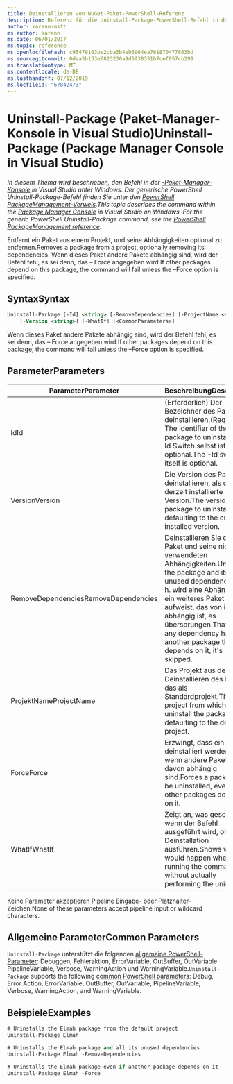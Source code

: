```yaml
---
title: Deinstallieren von NuGet-Paket-PowerShell-Referenz
description: Referenz für die Uninstall-Package-PowerShell-Befehl in der NuGet-Paket-Manager-Konsole in Visual Studio.
author: karann-msft
ms.author: karann
ms.date: 06/01/2017
ms.topic: reference
ms.openlocfilehash: c95479103be2cba3b4eb6964ea761870477863bd
ms.sourcegitcommit: 0dea3b153ef823230a9d5f38351b7cef057cb299
ms.translationtype: MT
ms.contentlocale: de-DE
ms.lasthandoff: 07/12/2019
ms.locfileid: "67842473"
---
```

# <a name="uninstall-package-package-manager-console-in-visual-studio"></a><span data-ttu-id="7cb66-103">Uninstall-Package (Paket-Manager-Konsole in Visual Studio)</span><span class="sxs-lookup"><span data-stu-id="7cb66-103">Uninstall-Package (Package Manager Console in Visual Studio)</span></span>

<span data-ttu-id="7cb66-104">*In diesem Thema wird beschrieben, den Befehl in der [-Paket-Manager-Konsole](package-manager-console.md) in Visual Studio unter Windows. Der generische PowerShell Uninstall-Package-Befehl finden Sie unter den [PowerShell PackageManagement-Verweis](/powershell/module/packagemanagement/?view=powershell-6).*</span><span class="sxs-lookup"><span data-stu-id="7cb66-104">*This topic describes the command within the [Package Manager Console](package-manager-console.md) in Visual Studio on Windows. For the generic PowerShell Uninstall-Package command, see the [PowerShell PackageManagement reference](/powershell/module/packagemanagement/?view=powershell-6).*</span></span>

<span data-ttu-id="7cb66-105">Entfernt ein Paket aus einem Projekt, und seine Abhängigkeiten optional zu entfernen.</span><span class="sxs-lookup"><span data-stu-id="7cb66-105">Removes a package from a project, optionally removing its dependencies.</span></span> <span data-ttu-id="7cb66-106">Wenn dieses Paket andere Pakete abhängig sind, wird der Befehl fehl, es sei denn, das – Force angegeben wird.</span><span class="sxs-lookup"><span data-stu-id="7cb66-106">If other packages depend on this package, the command will fail unless the –Force option is specified.</span></span>

## <a name="syntax"></a><span data-ttu-id="7cb66-107">Syntax</span><span class="sxs-lookup"><span data-stu-id="7cb66-107">Syntax</span></span>

```ps
Uninstall-Package [-Id] <string> [-RemoveDependencies] [-ProjectName <string>] [-Force]
    [-Version <string>] [-WhatIf] [<CommonParameters>]
```

<span data-ttu-id="7cb66-108">Wenn dieses Paket andere Pakete abhängig sind, wird der Befehl fehl, es sei denn, das – Force angegeben wird.</span><span class="sxs-lookup"><span data-stu-id="7cb66-108">If other packages depend on this package, the command will fail unless the –Force option is specified.</span></span>

## <a name="parameters"></a><span data-ttu-id="7cb66-109">Parameter</span><span class="sxs-lookup"><span data-stu-id="7cb66-109">Parameters</span></span>

| <span data-ttu-id="7cb66-110">Parameter</span><span class="sxs-lookup"><span data-stu-id="7cb66-110">Parameter</span></span> | <span data-ttu-id="7cb66-111">Beschreibung</span><span class="sxs-lookup"><span data-stu-id="7cb66-111">Description</span></span> |
| --- | --- |
| <span data-ttu-id="7cb66-112">Id</span><span class="sxs-lookup"><span data-stu-id="7cb66-112">Id</span></span> | <span data-ttu-id="7cb66-113">(Erforderlich) Der Bezeichner des Pakets deinstallieren.</span><span class="sxs-lookup"><span data-stu-id="7cb66-113">(Required) The identifier of the package to uninstall.</span></span> <span data-ttu-id="7cb66-114">Die - Id Switch selbst ist optional.</span><span class="sxs-lookup"><span data-stu-id="7cb66-114">The -Id switch itself is optional.</span></span> |
| <span data-ttu-id="7cb66-115">Version</span><span class="sxs-lookup"><span data-stu-id="7cb66-115">Version</span></span> | <span data-ttu-id="7cb66-116">Die Version des Pakets zu deinstallieren, als die derzeit installierte Version.</span><span class="sxs-lookup"><span data-stu-id="7cb66-116">The version of the package to uninstall, defaulting to the currently installed version.</span></span> |
| <span data-ttu-id="7cb66-117">RemoveDependencies</span><span class="sxs-lookup"><span data-stu-id="7cb66-117">RemoveDependencies</span></span> | <span data-ttu-id="7cb66-118">Deinstallieren Sie das Paket und seine nicht verwendeten Abhängigkeiten.</span><span class="sxs-lookup"><span data-stu-id="7cb66-118">Uninstall the package and its unused dependencies.</span></span> <span data-ttu-id="7cb66-119">D. h. wird eine Abhängigkeit ein weiteres Paket aufweist, das von ihr abhängig ist, es übersprungen.</span><span class="sxs-lookup"><span data-stu-id="7cb66-119">That is, if any dependency has another package that depends on it, it's skipped.</span></span> |
| <span data-ttu-id="7cb66-120">ProjektName</span><span class="sxs-lookup"><span data-stu-id="7cb66-120">ProjectName</span></span> | <span data-ttu-id="7cb66-121">Das Projekt aus dem Deinstallieren des Pakets, das als Standardprojekt.</span><span class="sxs-lookup"><span data-stu-id="7cb66-121">The project from which to uninstall the package, defaulting to the default project.</span></span> |
| <span data-ttu-id="7cb66-122">Force</span><span class="sxs-lookup"><span data-stu-id="7cb66-122">Force</span></span> | <span data-ttu-id="7cb66-123">Erzwingt, dass ein Paket deinstalliert werden, auch wenn andere Pakete davon abhängig sind.</span><span class="sxs-lookup"><span data-stu-id="7cb66-123">Forces a package to be uninstalled, even if other packages depend on it.</span></span> |
| <span data-ttu-id="7cb66-124">WhatIf</span><span class="sxs-lookup"><span data-stu-id="7cb66-124">WhatIf</span></span> | <span data-ttu-id="7cb66-125">Zeigt an, was geschieht, wenn der Befehl ausgeführt wird, ohne die Deinstallation ausführen.</span><span class="sxs-lookup"><span data-stu-id="7cb66-125">Shows what would happen when running the command without actually performing the uninstall.</span></span> |

<span data-ttu-id="7cb66-126">Keine Parameter akzeptieren Pipeline Eingabe- oder Platzhalter-Zeichen.</span><span class="sxs-lookup"><span data-stu-id="7cb66-126">None of these parameters accept pipeline input or wildcard characters.</span></span>

## <a name="common-parameters"></a><span data-ttu-id="7cb66-127">Allgemeine Parameter</span><span class="sxs-lookup"><span data-stu-id="7cb66-127">Common Parameters</span></span>

<span data-ttu-id="7cb66-128">`Uninstall-Package` unterstützt die folgenden [allgemeine PowerShell-Parameter](http://go.microsoft.com/fwlink/?LinkID=113216): Debuggen, Fehleraktion, ErrorVariable, OutBuffer, OutVariable PipelineVariable, Verbose, WarningAction und WarningVariable.</span><span class="sxs-lookup"><span data-stu-id="7cb66-128">`Uninstall-Package` supports the following [common PowerShell parameters](http://go.microsoft.com/fwlink/?LinkID=113216): Debug, Error Action, ErrorVariable, OutBuffer, OutVariable, PipelineVariable, Verbose, WarningAction, and WarningVariable.</span></span>

## <a name="examples"></a><span data-ttu-id="7cb66-129">Beispiele</span><span class="sxs-lookup"><span data-stu-id="7cb66-129">Examples</span></span>

```ps
# Uninstalls the Elmah package from the default project
Uninstall-Package Elmah

# Uninstalls the Elmah package and all its unused dependencies
Uninstall-Package Elmah -RemoveDependencies 

# Uninstalls the Elmah package even if another package depends on it
Uninstall-Package Elmah -Force
```
